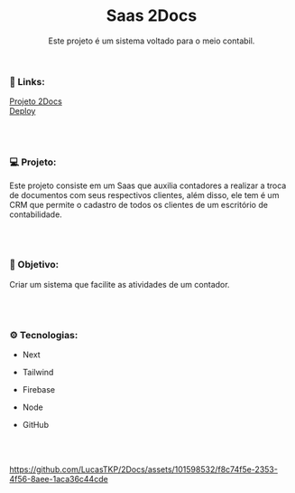 <h1 align="center">Saas 2Docs</h1>
<p align="center">Este projeto é um sistema voltado para o meio contabil.</p> <br />

### 🔗 Links:
<a href="https://github.com/LucasTKP/2Docs">Projeto 2Docs</a></br>
<a href="https://dashboard.2docs.app/">Deploy</a></br>

</br>
</br>

### 💻 Projeto:

Este projeto consiste em um Saas que auxilia contadores a realizar a troca de documentos com seus respectivos clientes, além disso, ele tem é um CRM que permite o cadastro de todos os clientes de um escritório de contabilidade.


<br /> <br />

### 🎯 Objetivo:

Criar um sistema que facilite as atividades de um contador.

<br /> <br />

### ⚙️ Tecnologias:

- Next
- Tailwind
- Firebase
- Node
- GitHub

  <br /> <br />

https://github.com/LucasTKP/2Docs/assets/101598532/f8c74f5e-2353-4f56-8aee-1aca36c44cde

<br />
